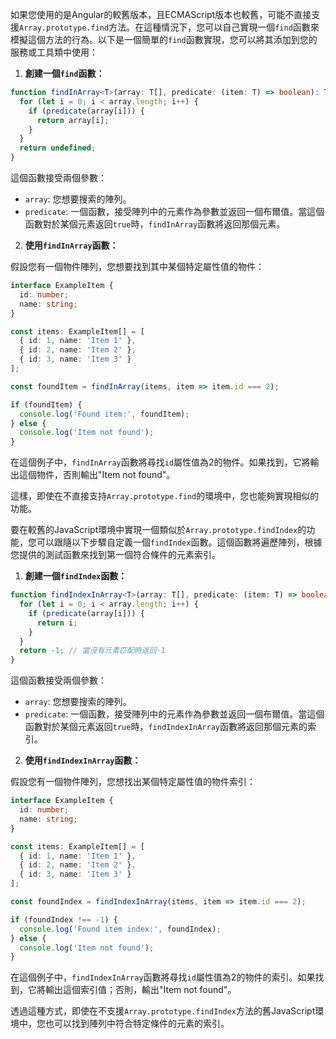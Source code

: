 如果您使用的是Angular的較舊版本，且ECMAScript版本也較舊，可能不直接支援`Array.prototype.find`方法。在這種情況下，您可以自己實現一個`find`函數來模擬這個方法的行為。以下是一個簡單的`find`函數實現，您可以將其添加到您的服務或工具類中使用：

1. **創建一個`find`函數：**

```typescript
function findInArray<T>(array: T[], predicate: (item: T) => boolean): T | undefined {
  for (let i = 0; i < array.length; i++) {
    if (predicate(array[i])) {
      return array[i];
    }
  }
  return undefined;
}
```

這個函數接受兩個參數：
- `array`: 您想要搜索的陣列。
- `predicate`: 一個函數，接受陣列中的元素作為參數並返回一個布爾值。當這個函數對於某個元素返回`true`時，`findInArray`函數將返回那個元素。

2. **使用`findInArray`函數：**

假設您有一個物件陣列，您想要找到其中某個特定屬性值的物件：

```typescript
interface ExampleItem {
  id: number;
  name: string;
}

const items: ExampleItem[] = [
  { id: 1, name: 'Item 1' },
  { id: 2, name: 'Item 2' },
  { id: 3, name: 'Item 3' }
];

const foundItem = findInArray(items, item => item.id === 2);

if (foundItem) {
  console.log('Found item:', foundItem);
} else {
  console.log('Item not found');
}
```

在這個例子中，`findInArray`函數將尋找`id`屬性值為2的物件。如果找到，它將輸出這個物件，否則輸出"Item not found"。

這樣，即使在不直接支持`Array.prototype.find`的環境中，您也能夠實現相似的功能。



要在較舊的JavaScript環境中實現一個類似於`Array.prototype.findIndex`的功能，您可以跟隨以下步驟自定義一個`findIndex`函數。這個函數將遍歷陣列，根據您提供的測試函數來找到第一個符合條件的元素索引。

1. **創建一個`findIndex`函數：**

```typescript
function findIndexInArray<T>(array: T[], predicate: (item: T) => boolean): number {
  for (let i = 0; i < array.length; i++) {
    if (predicate(array[i])) {
      return i;
    }
  }
  return -1; // 當沒有元素匹配時返回-1
}
```

這個函數接受兩個參數：
- `array`: 您想要搜索的陣列。
- `predicate`: 一個函數，接受陣列中的元素作為參數並返回一個布爾值。當這個函數對於某個元素返回`true`時，`findIndexInArray`函數將返回那個元素的索引。

2. **使用`findIndexInArray`函數：**

假設您有一個物件陣列，您想找出某個特定屬性值的物件索引：

```typescript
interface ExampleItem {
  id: number;
  name: string;
}

const items: ExampleItem[] = [
  { id: 1, name: 'Item 1' },
  { id: 2, name: 'Item 2' },
  { id: 3, name: 'Item 3' }
];

const foundIndex = findIndexInArray(items, item => item.id === 2);

if (foundIndex !== -1) {
  console.log('Found item index:', foundIndex);
} else {
  console.log('Item not found');
}
```

在這個例子中，`findIndexInArray`函數將尋找`id`屬性值為2的物件的索引。如果找到，它將輸出這個索引值；否則，輸出"Item not found"。

透過這種方式，即使在不支援`Array.prototype.findIndex`方法的舊JavaScript環境中，您也可以找到陣列中符合特定條件的元素的索引。